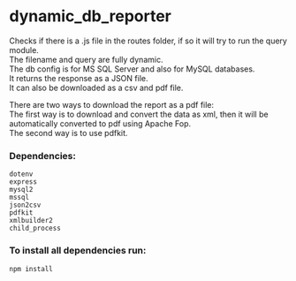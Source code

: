 # dynamic_db_reporter

Checks if there is a .js file in the routes folder, if so it will try to run the query module.\
The filename and query are fully dynamic. \
The db config is for MS SQL Server and also for MySQL databases.\
It returns the response as a JSON file.\
It can also be downloaded as a csv and pdf file.

There are two ways to download the report as a pdf file: \
The first way is to download and convert the data as xml, then it will be automatically converted to pdf using Apache Fop. \
The second way is to use pdfkit.

### Dependencies:
```
dotenv
express
mysql2
mssql
json2csv
pdfkit
xmlbuilder2
child_process
```

### To install all dependencies run:
```
npm install
```